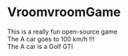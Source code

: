 # VroomvroomGame
This is a really fun open-source game <br />
The A car goes to 100 km/h !!!<br />
The A car is a Golf GTI <br />
